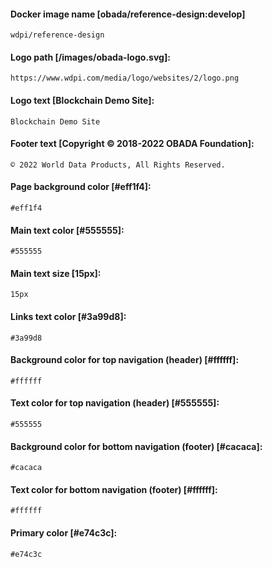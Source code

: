 #### Docker image name [obada/reference-design:develop]
```
wdpi/reference-design
```
#### Logo path [/images/obada-logo.svg]:
```
https://www.wdpi.com/media/logo/websites/2/logo.png
```
#### Logo text [Blockchain Demo Site]:
```
Blockchain Demo Site
```
#### Footer text [Copyright © 2018-2022 OBADA Foundation]:
```
© 2022 World Data Products, All Rights Reserved.
```
#### Page background color [#eff1f4]:
```
#eff1f4
```
#### Main text color [#555555]:
```
#555555
```
#### Main text size [15px]:
```
15px
```
#### Links text color [#3a99d8]:
```
#3a99d8
```
#### Background color for top navigation (header) [#ffffff]:
```
#ffffff
```
#### Text color for top navigation (header) [#555555]:
```
#555555
```
#### Background color for bottom navigation (footer) [#cacaca]:
```
#cacaca
```
#### Text color for bottom navigation (footer) [#ffffff]:
```
#ffffff
```
#### Primary color [#e74c3c]:
```
#e74c3c
```
